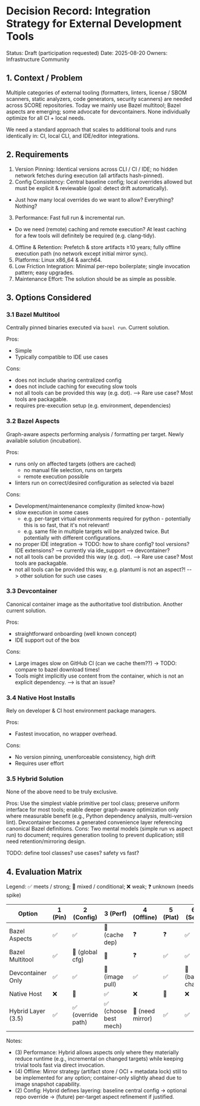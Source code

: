 # Decision Record: Integration Strategy for External Development Tools

Status: Draft (participation requested)
Date: 2025-08-20
Owners: Infrastructure Community

## 1. Context / Problem
Multiple categories of external tooling (formatters, linters, license / SBOM scanners,
static analyzers, code generators, security scanners) are needed across SCORE
repositories. Today we mainly use Bazel multitool; Bazel aspects are emerging; some advocate for devcontainers. None individually optimize for all CI + local needs.

We need a standard approach that scales to additional tools and runs identically in:
CI, local CLI, and IDE/editor integrations.

## 2. Requirements
1. Version Pinning: Identical versions across CLI / CI / IDE; no hidden network fetches during execution (all artifacts hash-pinned).
2. Config Consistency: Central baseline config; local overrides allowed but must be explicit & reviewable (goal: detect drift automatically).
  * Just how many local overrides do we want to allow? Everything? Nothing?
3. Performance: Fast full run & incremental run.
  * Do we need (remote) caching and remote execution? At least caching for a few tools will definitely be required (e.g. clang-tidy).
4. Offline & Retention: Prefetch & store artifacts ≥10 years; fully offline execution path (no network except initial mirror sync).
5. Platforms: Linux x86_64 & aarch64.
6. Low Friction Integration: Minimal per-repo boilerplate; single invocation pattern; easy upgrades.
7. Maintenance Effort: The solution should be as simple as possible.

## 3. Options Considered

### 3.1 Bazel Multitool
Centrally pinned binaries executed via `bazel run`. Current solution.

Pros:
* Simple
* Typically compatible to IDE use cases

Cons:
* does not include sharing centralized config
* does not include caching for executing slow tools
* not all tools can be provided this way (e.g. dot). --> Rare use case? Most tools are packagable.
* requires pre-execution setup (e.g. environment, dependencies)

### 3.2 Bazel Aspects
Graph-aware aspects performing analysis / formatting per target. Newly available solution (incubation).

Pros:
* runs only on affected targets (others are cached)
  * no manual file selection, runs on targets
  * remote execution possible
* linters run on correct/desired configuration as selected via bazel

Cons:
* Development/maintenenance complexity (limited know-how)
* slow execution in some cases
  * e.g. per-target virtual environments required for python - potentially this is so fast, that it's not relevant!
  * e.g. same file in multiple targets will be analyzed twice. But potentially with different configurations.
* no proper IDE integration -> TODO: how to share config? tool versions? IDE extensions? --> currently via ide_support --> devcontainer?
* not all tools can be provided this way (e.g. dot). --> Rare use case? Most tools are packagable.
* not all tools can be provided this way, e.g. plantuml is not an aspect?! --> other solution for such use cases

### 3.3 Devcontainer
Canonical container image as the authoritative tool distribution. Another current solution.

Pros:
* straightforward onboarding (well known concept)
* IDE support out of the box

Cons:
* Large images slow on GitHub CI (can we cache them??) -> TODO: compare to bazel download times!
* Tools might implicitly use content from the container, which is not an explicit dependency. --> is that an issue?

### 3.4 Native Host Installs
Rely on developer & CI host environment package managers.

Pros:
* Fastest invocation, no wrapper overhead.

Cons:
* No version pinning, unenforceable consistency, high drift
* Requires user effort

### 3.5 Hybrid Solution
None of the above need to be truly exclusive.

Pros: Use the simplest viable primitive per tool class; preserve uniform interface for most tools; enable deeper graph-aware optimization only where measurable benefit (e.g., Python dependency analysis, multi-version lint). Devcontainer becomes a generated convenience layer referencing canonical Bazel definitions.
Cons: Two mental models (simple run vs aspect run) to document; requires generation tooling to prevent duplication; still need retention/mirroring design.

TODO: define tool classes? use cases? safety vs fast?

## 4. Evaluation Matrix
Legend: ✅ meets / strong; 🤔 mixed / conditional; ❌ weak; ❓ unknown (needs spike)

| Option             | 1 (Pin) | 2 (Config) | 3 (Perf) | 4 (Offline) | 5 (Plat) | 6 (Sec) | 7 (Friction) | 8 (Maint) |
| ------------------ | ------- | --------- | -------- | ----------- | -------- | ------- | ------------ | --------- |
| Bazel Aspects      | ✅ | ✅ | 🤔 (cache dep) | ❓ | ❓ | ✅ | 🤔 | 🤔 (authoring cost) |
| Bazel Multitool    | ✅ | 🤔 (global cfg) | 🤔 | ❓ | ✅ | ✅ | ✅ | ✅ |
| Devcontainer Only  | ✅ | ✅ | 🤔 (image pull) | ✅ | ✅ | 🤔 (base chain) | ✅ | ✅ |
| Native Host        | ❌ | 🤔 | ✅ | ❌ | 🤔 | ❌ | ❌ | ❌ |
| Hybrid Layer (3.5) | ✅ | ✅ (override path) | ✅ (choose best mech) | 🤔 (need mirror) | ✅ | ✅ | ✅ | ✅ |

Notes:
* (3) Performance: Hybrid allows aspects only where they materially reduce runtime (e.g., incremental on changed targets) while keeping trivial tools fast via direct invocation.
* (4) Offline: Mirror strategy (artifact store / OCI + metadata lock) still to be implemented for any option; container-only slightly ahead due to image snapshot capability.
* (2) Config: Hybrid defines layering: baseline central config -> optional repo override -> (future) per-target aspect refinement if justified.
